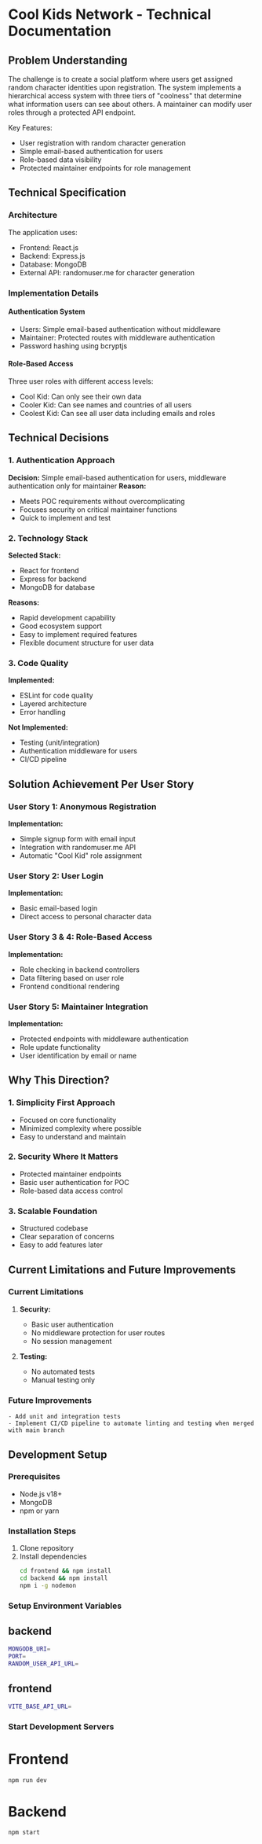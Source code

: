 # Cool Kids Network - Technical Documentation

## Problem Understanding
The challenge is to create a social platform where users get assigned random character identities upon registration. The system implements a hierarchical access system with three tiers of "coolness" that determine what information users can see about others. A maintainer can modify user roles through a protected API endpoint.

Key Features:
- User registration with random character generation
- Simple email-based authentication for users
- Role-based data visibility
- Protected maintainer endpoints for role management

## Technical Specification

### Architecture
The application uses:
- Frontend: React.js
- Backend: Express.js
- Database: MongoDB
- External API: randomuser.me for character generation

### Implementation Details

#### Authentication System
- Users: Simple email-based authentication without middleware
- Maintainer: Protected routes with middleware authentication
- Password hashing using bcryptjs

#### Role-Based Access
Three user roles with different access levels:
- Cool Kid: Can only see their own data
- Cooler Kid: Can see names and countries of all users
- Coolest Kid: Can see all user data including emails and roles

## Technical Decisions

### 1. Authentication Approach
**Decision:** Simple email-based authentication for users, middleware authentication only for maintainer
**Reason:** 
- Meets POC requirements without overcomplicating
- Focuses security on critical maintainer functions
- Quick to implement and test

### 2. Technology Stack
**Selected Stack:**
- React for frontend
- Express for backend
- MongoDB for database

**Reasons:**
- Rapid development capability
- Good ecosystem support
- Easy to implement required features
- Flexible document structure for user data

### 3. Code Quality
**Implemented:**
- ESLint for code quality
- Layered architecture
- Error handling

**Not Implemented:**
- Testing (unit/integration)
- Authentication middleware for users
- CI/CD pipeline

## Solution Achievement Per User Story

### User Story 1: Anonymous Registration
**Implementation:**
- Simple signup form with email input
- Integration with randomuser.me API
- Automatic "Cool Kid" role assignment

### User Story 2: User Login
**Implementation:**
- Basic email-based login
- Direct access to personal character data

### User Story 3 & 4: Role-Based Access
**Implementation:**
- Role checking in backend controllers
- Data filtering based on user role
- Frontend conditional rendering

### User Story 5: Maintainer Integration
**Implementation:**
- Protected endpoints with middleware authentication
- Role update functionality
- User identification by email or name

## Why This Direction?

### 1. Simplicity First Approach
- Focused on core functionality
- Minimized complexity where possible
- Easy to understand and maintain

### 2. Security Where It Matters
- Protected maintainer endpoints
- Basic user authentication for POC
- Role-based data access control

### 3. Scalable Foundation
- Structured codebase
- Clear separation of concerns
- Easy to add features later

## Current Limitations and Future Improvements

### Current Limitations
1. **Security:**
   - Basic user authentication
   - No middleware protection for user routes
   - No session management

2. **Testing:**
   - No automated tests
   - Manual testing only
   
### Future Improvements
    - Add unit and integration tests
    - Implement CI/CD pipeline to automate linting and testing when merged with main branch

## Development Setup

### Prerequisites
- Node.js v18+
- MongoDB
- npm or yarn

### Installation Steps
1. Clone repository
2. Install dependencies
   ```bash
   cd frontend && npm install
   cd backend && npm install
   npm i -g nodemon
   ```

### Setup Environment Variables
## backend
```bash
MONGODB_URI=
PORT=
RANDOM_USER_API_URL=
```
## frontend
```bash
VITE_BASE_API_URL=
```

### Start Development Servers
# Frontend
```bash
npm run dev
```
# Backend
```bash
npm start
```